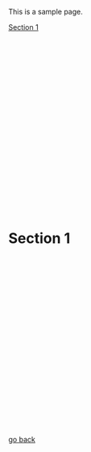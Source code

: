 This is a sample page.

[Section 1](sample-link.md#section1)

<br><br><br><br><br><br><br><br><br><br><br><br><br><br><br><br><br><br><br><br>

<div id="section1"></div>

Section 1
=========


<br><br><br><br><br><br><br><br><br><br><br><br><br><br><br><br><br><br><br><br>

[go back](sample.md)
